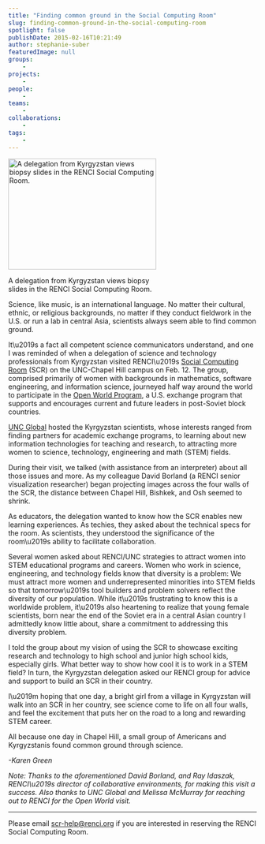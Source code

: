 ```yaml
---
title: "Finding common ground in the Social Computing Room"
slug: finding-common-ground-in-the-social-computing-room
spotlight: false
publishDate: 2015-02-16T10:21:49
author: stephanie-suber
featuredImage: null
groups:
    - 
projects:
    - 
people:
    - 
teams: 
    - 
collaborations:
    - 
tags:
    - 
---
```

<div id="attachment_14395" class="wp-caption alignleft" style="width: 300px"><a href="https://renci.org/wp-content/uploads/2015/02/Kyrgyzstan3.jpg"  rel="lightbox[roadtrip]"><img class="size-medium wp-image-14395" src="https://renci.org/wp-content/uploads/2015/02/Kyrgyzstan3-300x225.jpg" alt="A delegation from Kyrgyzstan views biopsy slides in the RENCI Social Computing Room. " width="300" height="225" srcset="https://renci.org/wp-content/uploads/2015/02/Kyrgyzstan3-300x225.jpg 300w, https://renci.org/wp-content/uploads/2015/02/Kyrgyzstan3-1024x768.jpg 1024w, https://renci.org/wp-content/uploads/2015/02/Kyrgyzstan3-640x480.jpg 640w" sizes="(max-width: 300px) 100vw, 300px" /></a></p>
<p class="wp-caption-text">A delegation from Kyrgyzstan views biopsy slides in the RENCI Social Computing Room.</p>
</div>
<p>Science, like music, is an international language. No matter their cultural, ethnic, or religious backgrounds, no matter if they conduct fieldwork in the U.S. or run a lab in central Asia, scientists always seem able to find common ground.</p>
<p>It\u2019s a fact all competent science communicators understand, and one I was reminded of when a delegation of science and technology professionals from Kyrgyzstan visited RENCI\u2019s <a href="https://renci.org/news/built-for-interaction/" target="_blank">Social Computing Room</a> (SCR) on the UNC-Chapel Hill campus on Feb. 12. The group, comprised primarily of women with backgrounds in mathematics, software engineering, and information science, journeyed half way around the world to participate in the <a href="http://www.openworld.gov/" target="_blank">Open World Program</a>, a U.S. exchange program that supports and encourages current and future leaders in post-Soviet block countries.</p>
<p><!--more--></p>
<p><a href="http://global.unc.edu/" target="_blank">UNC Global</a> hosted the Kyrgyzstan scientists, whose interests ranged from finding partners for academic exchange programs, to learning about new information technologies for teaching and research, to attracting more women to science, technology, engineering and math (STEM) fields.</p>
<p>During their visit, we talked (with assistance from an interpreter) about all those issues and more. As my colleague David Borland (a RENCI senior visualization researcher) began projecting images across the four walls of the SCR, the distance between Chapel Hill, Bishkek, and Osh seemed to shrink.</p>
<p>As educators, the delegation wanted to know how the SCR enables new learning experiences. As techies, they asked about the technical specs for the room. As scientists, they understood the significance of the room\u2019s ability to facilitate collaboration.</p>
<p>Several women asked about RENCI/UNC strategies to attract women into STEM educational programs and careers. Women who work in science, engineering, and technology fields know that diversity is a problem: We must attract more women and underrepresented minorities into STEM fields so that tomorrow\u2019s tool builders and problem solvers reflect the diversity of our population. While it\u2019s frustrating to know this is a worldwide problem, it\u2019s also heartening to realize that young female scientists, born near the end of the Soviet era in a central Asian country I admittedly know little about, share a commitment to addressing this diversity problem.</p>
<p>I told the group about my vision of using the SCR to showcase exciting research and technology to high school and junior high school kids, especially girls. What better way to show how cool it is to work in a STEM field? In turn, the Kyrgyzstan delegation asked our RENCI group for advice and support to build an SCR in their country.</p>
<p>I\u2019m hoping that one day, a bright girl from a village in Kyrgyzstan will walk into an SCR in her country, see science come to life on all four walls, and feel the excitement that puts her on the road to a long and rewarding STEM career.</p>
<p>All because one day in Chapel Hill, a small group of Americans and Kyrgyzstanis found common ground through science.</p>
<p><em>-Karen Green</em></p>
<p><em>Note: Thanks to the aforementioned David Borland, and Ray Idaszak, RENCI\u2019s director of collaborative environments, for making this visit a success. Also thanks to UNC Global and Melissa McMurray for reaching out to RENCI for the Open World visit.<br />
</em></p>
<hr />
<p class="p1"><span class="s1">Please email <a href="mailto:scr-help@renci.org"><span class="s2">scr-help@renci.org</span></a> if you are interested in reserving the RENCI Social Computing Room.</span></p>
<!-- AddThis Advanced Settings generic via filter on the_content --><!-- AddThis Share Buttons generic via filter on the_content -->
